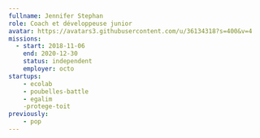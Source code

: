 ```yaml
---
fullname: Jennifer Stephan
role: Coach et développeuse junior
avatar: https://avatars3.githubusercontent.com/u/36134318?s=400&v=4
missions:
  - start: 2018-11-06
    end: 2020-12-30
    status: independent
    employer: octo
startups:
    - ecolab
    - poubelles-battle
    - egalim
    -protege-toit
previously: 
    - pop
---
```

